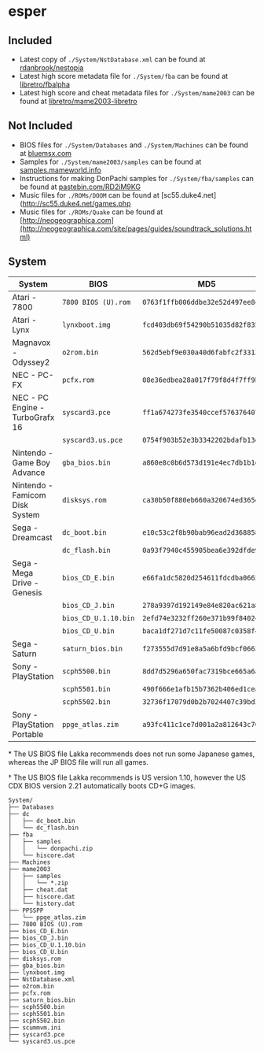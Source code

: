 # esper

## Included
* Latest copy of `./System/NstDatabase.xml` can be found at [rdanbrook/nestopia](https://github.com/rdanbrook/nestopia)
* Latest high score metadata file for `./System/fba` can be found at [libretro/fbalpha](https://github.com/libretro/fbalpha/tree/master/metadata)
* Latest high score and cheat metadata files for `./System/mame2003` can be found at [libretro/mame2003-libretro](https://github.com/libretro/mame2003-libretro/tree/master/metadata)

## Not Included
* BIOS files for `./System/Databases` and `./System/Machines` can be found at [bluemsx.com](http://www.bluemsx.com/)
* Samples for `./System/mame2003/samples` can be found at [samples.mameworld.info](http://samples.mameworld.info/)
* Instructions for making DonPachi samples for `./System/fba/samples` can be found at [pastebin.com/RD2iM9KG](https://pastebin.com/RD2iM9KG)
* Music files for `./ROMs/DOOM` can be found at [sc55.duke4.net](http://sc55.duke4.net/games.php
* Music files for `./ROMs/Quake` can be found at [http://neogeographica.com](http://neogeographica.com/site/pages/guides/soundtrack_solutions.html)

## System
| System | BIOS | MD5 | [Lakka](http://www.lakka.tv/doc/BIOSes/) |
| ------ | ------ | ------ | ------ |
| Atari - 7800 | `7800 BIOS (U).rom` | `0763f1ffb006ddbe32e52d497ee848ae` | Y
| Atari - Lynx | `lynxboot.img` | `fcd403db69f54290b51035d82f835e7b` | Y
| Magnavox - Odyssey2 | `o2rom.bin` | `562d5ebf9e030a40d6fabfc2f33139fd` | Y
| NEC - PC-FX | `pcfx.rom` | `08e36edbea28a017f79f8d4f7ff9b6d7` | Y
| NEC - PC Engine - TurboGrafx 16 | `syscard3.pce` | `ff1a674273fe3540ccef576376407d1d` | N*
| | `syscard3.us.pce` | `0754f903b52e3b3342202bdafb13efa5` | Y
| Nintendo - Game Boy Advance | `gba_bios.bin` | `a860e8c0b6d573d191e4ec7db1b1e4f6` | Y
| Nintendo - Famicom Disk System | `disksys.rom` | `ca30b50f880eb660a320674ed365ef7a` | Y
| Sega - Dreamcast | `dc_boot.bin` | `e10c53c2f8b90bab96ead2d368858623` | Y
| | `dc_flash.bin` | `0a93f7940c455905bea6e392dfde92a4` | Y
| Sega - Mega Drive - Genesis | `bios_CD_E.bin` | `e66fa1dc5820d254611fdcdba0662372` | Y
| | `bios_CD_J.bin` | `278a9397d192149e84e820ac621a8edd` | Y
| | `bios_CD_U.1.10.bin` | `2efd74e3232ff260e371b99f84024f7f` | Y
| | `bios_CD_U.bin` | `baca1df271d7c11fe50087c0358f4eb5` | N†
| Sega - Saturn | `saturn_bios.bin` | `f273555d7d91e8a5a6bfd9bcf066331c` | Y
| Sony - PlayStation | `scph5500.bin` | `8dd7d5296a650fac7319bce665a6a53c` | Y
| | `scph5501.bin` | `490f666e1afb15b7362b406ed1cea246` | Y
| | `scph5502.bin` | `32736f17079d0b2b7024407c39bd3050` | Y
| Sony - PlayStation Portable | `ppge_atlas.zim` | `a93fc411c1ce7d001a2a812643c70085` | Y

\* The US BIOS file Lakka recommends does not run some Japanese games, whereas the JP BIOS file will run all games.

† The US BIOS file Lakka recommends is US version 1.10, however the US CDX BIOS version 2.21 automatically boots CD+G images.

```
System/
├── Databases
├── dc
│   ├── dc_boot.bin
│   └── dc_flash.bin
├── fba
│   ├── samples
│   │   └── donpachi.zip
│   └── hiscore.dat
├── Machines
├── mame2003
│   ├── samples
│   │   └── *.zip
│   ├── cheat.dat
│   ├── hiscore.dat
│   └── history.dat
├── PPSSPP
│   └── ppge_atlas.zim
├── 7800 BIOS (U).rom
├── bios_CD_E.bin
├── bios_CD_J.bin
├── bios_CD_U.1.10.bin
├── bios_CD_U.bin
├── disksys.rom
├── gba_bios.bin
├── lynxboot.img
├── NstDatabase.xml
├── o2rom.bin
├── pcfx.rom
├── saturn_bios.bin
├── scph5500.bin
├── scph5501.bin
├── scph5502.bin
├── scummvm.ini
├── syscard3.pce
└── syscard3.us.pce
```
